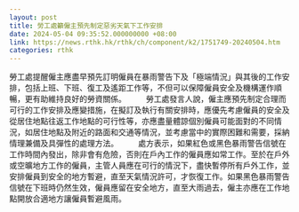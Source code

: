 ```yaml
---
layout: post
title: 勞工處籲僱主預先制定惡劣天氣下工作安排
date: 2024-05-04 09:35:52.000000000 +08:00
link: https://news.rthk.hk/rthk/ch/component/k2/1751749-20240504.htm
categories: rthk
---
```


勞工處提醒僱主應盡早預先訂明僱員在暴雨警告下及「極端情況」與其後的工作安排，包括上班、下班、復工及遙距工作等，不但可以保障僱員安全及機構運作順暢，更有助維持良好的勞資關係。
　　 
勞工處發言人說，僱主應預先制定合理而可行的工作安排及應變措施，在擬訂及執行有關安排時，應優先考慮僱員的安全及從居住地點往返工作地點的可行性等，亦應盡量體諒個別僱員可能面對的不同情況，如居住地點及附近的路面和交通等情況，並考慮當中的實際困難和需要，採納情理兼備及具彈性的處理方法。
　　 
處方表示，如果紅色或黑色暴雨警告信號在工作時間內發出，除非會有危險，否則在戶內工作的僱員應如常工作。至於在戶外或空曠地方工作的僱員，主管人員應在可行的情況下，盡快暫停所有戶外工作，並安排僱員到安全的地方暫避，直至天氣情況許可，才恢復工作。如果黑色暴雨警告信號在下班時仍然生效，僱員應留在安全地方，直至大雨過去，僱主亦應在工作地點開放合適地方讓僱員暫避風雨。
